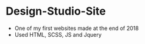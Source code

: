 # Design-Studio-Site

- One of my first websites made at the end of 2018
- Used HTML, SCSS, JS and Jquery
